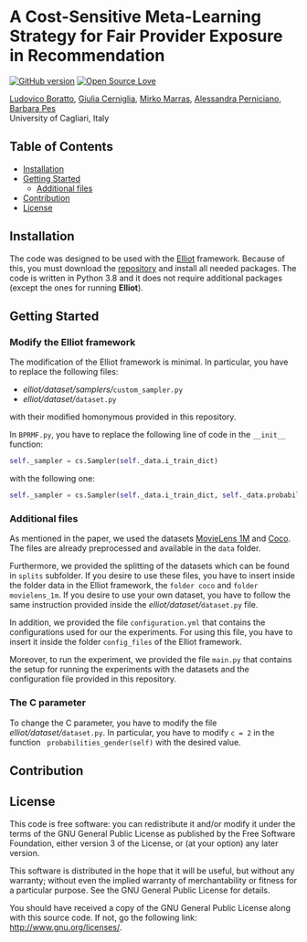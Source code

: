 # A Cost-Sensitive Meta-Learning Strategy for Fair Provider Exposure in Recommendation
[![GitHub version](https://badge.fury.io/gh/boennemann%2Fbadges.svg)](http://badge.fury.io/gh/boennemann%2Fbadges)
[![Open Source Love](https://badges.frapsoft.com/os/gpl/gpl.svg?v=102)](https://github.com/ellerbrock/open-source-badge/)

[Ludovico Boratto](https://www.ludovicoboratto.com/), [Giulia Cerniglia](https://github.com/gcerniglia1), [Mirko Marras](https://www.mirkomarras.com/), [Alessandra Perniciano](https://github.com/alessandraperniciano), [Barbara Pes](https://web.unica.it/unica/page/en/barbara_pes)
<br>University of Cagliari, Italy </br>

## Table of Contents
- [Installation](#installation)
- [Getting Started](#getting-started)
    - [Additional files](#additional-files)
- [Contribution](#contribution)
- [License](#license)

## Installation
The code was designed to be used with the [Elliot](https://dl.acm.org/doi/10.1145/3404835.3463245) framework. Because of this, you must download the [repository](https://github.com/sisinflab/elliot) and install all needed packages.
The code is written in Python 3.8 and it does not require additional packages (except the ones for running **Elliot**).


## Getting Started

### Modify the Elliot framework
The modification of the Elliot framework is minimal. In particular, you have to replace the following files:
- *elliot/dataset/samplers/*```custom_sampler.py```
- *elliot/dataset/*```dataset.py```

with their modified homonymous provided in this repository.


In ```BPRMF.py```, you have to replace the following line of code in the ```__init__``` function:
```python
self._sampler = cs.Sampler(self._data.i_train_dict)
```
with the following one:
```python
self._sampler = cs.Sampler(self._data.i_train_dict, self._data.probabilities, self._data.gender)
```

### Additional files
As mentioned in the paper, we used the datasets [MovieLens 1M](https://grouplens.org/datasets/movielens/1m/) and [Coco](https://link.springer.com/chapter/10.1007/978-3-319-77712-2_133). The files are already preprocessed and available in the ```data``` folder. 

Furthermore, we provided the splitting of the datasets which can be found in ```splits``` subfolder. If you desire to use these files, you have to insert inside the folder data in the Elliot framework, the  ```folder coco``` and ```folder movielens_1m```. If you desire to use your own dataset, you have to follow the same instruction provided inside the *elliot/dataset/*```dataset.py``` file.

In addition, we provided the file ```configuration.yml``` that contains the configurations used for our the experiments. For using this file, you have to insert it inside the folder ```config_files``` of the Elliot framework. 

Moreover, to run the experiment, we provided the file ```main.py``` that contains the setup for running the experiments with the datasets and the configuration file provided in this repository.


### The C parameter
To change the C parameter, you have to modify the file *elliot/dataset/*```dataset.py```. In particular, you have to modify ```c = 2``` in the function ``` probabilities_gender(self)``` with the desired value. 

## Contribution


## License
This code is free software: you can redistribute it and/or modify it under the terms of the GNU General Public License as published by the Free Software Foundation, either version 3 of the License, or (at your option) any later version.

This software is distributed in the hope that it will be useful, but without any warranty; without even the implied warranty of merchantability or fitness for a particular purpose. See the GNU General Public License for details.

You should have received a copy of the GNU General Public License along with this source code. If not, go the following link: http://www.gnu.org/licenses/.

<More Information>
